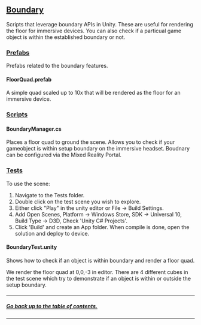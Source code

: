 ## [Boundary]()

Scripts that leverage boundary APIs in Unity.
These are useful for rendering the floor for immersive devices.
You can also check if a particual game object is within the established boundary or not.

### [Prefabs](Prefabs)
Prefabs related to the boundary features.

#### FloorQuad.prefab
A simple quad scaled up to 10x that will be rendered as the floor for an immersive device.

### [Scripts](Scripts)

#### BoundaryManager.cs
Places a floor quad to ground the scene.
Allows you to check if your gameobject is within setup boundary on the immersive headset.
Boudnary can be configured via the Mixed Reality Portal.

### [Tests](Tests)
To use the scene:

1. Navigate to the Tests folder.
2. Double click on the test scene you wish to explore.
3. Either click "Play" in the unity editor or File -> Build Settings.
4. Add Open Scenes, Platform -> Windows Store, SDK -> Universal 10, Build Type -> D3D, Check 'Unity C# Projects'.
5. Click 'Build' and create an App folder. When compile is done, open the solution and deploy to device.

#### BoundaryTest.unity 
Shows how to check if an object is within boundary and render a floor quad.

We render the floor quad at 0,0,-3 in editor.
There are 4 different cubes in the test scene which try to demonstrate if an object is within or outside the setup boundary.

####

---
##### [Go back up to the table of contents.](../../../README.md)
---
